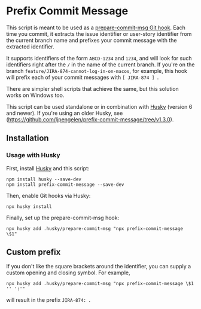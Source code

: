 # Prefix Commit Message

This script is meant to be used as a [prepare-commit-msg Git hook](https://git-scm.com/docs/githooks#_prepare_commit_msg).
Each time you commit, it extracts the issue identifier or user-story identifier from the current branch name and prefixes your commit message with the extracted identifier.

It supports identifiers of the form `ABCD-1234` and `1234`, and will look for such identifiers right after the `/` in the name of the current branch.
If you're on the branch `feature/JIRA-874-cannot-log-in-on-macos`, for example, this hook will prefix each of your commit messages with `[ JIRA-874 ] `.

There are simpler shell scripts that achieve the same, but this solution works on Windows too.

This script can be used standalone or in combination with [Husky](https://github.com/typicode/husky) (version 6 and newer).
If you're using an older Husky, see (https://github.com/ljpengelen/prefix-commit-message/tree/v1.3.0).

## Installation

### Usage with Husky

First, install [Husky](https://github.com/typicode/husky) and this script:

```
npm install husky --save-dev
npm install prefix-commit-message --save-dev
```

Then, enable Git hooks via Husky:

```
npx husky install
```

Finally, set up the prepare-commit-msg hook:

```
npx husky add .husky/prepare-commit-msg "npx prefix-commit-message \$1"
```

## Custom prefix

If you don't like the square brackets around the identifier, you can supply a custom opening and closing symbol.
For example,

```
npx husky add .husky/prepare-commit-msg "npx prefix-commit-message \$1 '' ':'"
```

will result in the prefix `JIRA-874: `.
